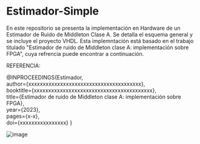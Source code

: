 # Estimador-Simple
En este repositorio se presenta  la implementación en Hardware de un Estimador de Ruido de Middleton Clase A. Se detalla el esquema general y se incluye el proyecto VHDL.
Esta implemntación está basado en el trabajo titulado "Estimador de ruido de Middleton clase A: implementación sobre FPGA", cuya refrencia puede encontrar a continuación.

REFERENCIA:

@INPROCEEDINGS{Estimador,  
	author={xxxxxxxxxxxxxxxxxxxxxxxxxxxxxxxxxxxxxxx},  
	booktitle={xxxxxxxxxxxxxxxxxxxxxxxxxxxxxxxxxxxxxxxxx},   
	title={Estimador de ruido de Middleton clase A: implementación sobre FPGA},   
	year={2023},  
	pages={x-x},  
	doi={xxxxxxxxxxxxxxxx}
	}


![image](https://user-images.githubusercontent.com/109878824/235361419-c1d19c76-6180-426a-9142-dfa3a79d6aff.png)


